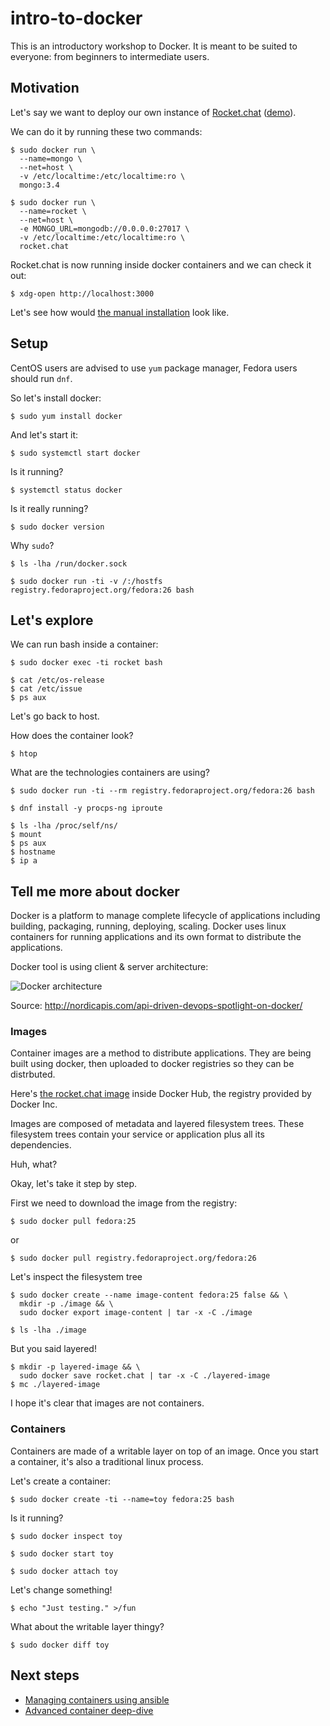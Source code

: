 # intro-to-docker

This is an introductory workshop to Docker. It is meant to be suited to everyone: from beginners to intermediate users.


## Motivation

Let's say we want to deploy our own instance of [Rocket.chat](https://rocket.chat/) ([demo](https://demo.rocket.chat/home)).

We can do it by running these two commands:

```
$ sudo docker run \
  --name=mongo \
  --net=host \
  -v /etc/localtime:/etc/localtime:ro \
  mongo:3.4

$ sudo docker run \
  --name=rocket \
  --net=host \
  -e MONGO_URL=mongodb://0.0.0.0:27017 \
  -v /etc/localtime:/etc/localtime:ro \
  rocket.chat
```

Rocket.chat is now running inside docker containers and we can check it out:

```
$ xdg-open http://localhost:3000
```

Let's see how would [the manual installation](https://rocket.chat/docs/installation/manual-installation/centos) look like.


## Setup

CentOS users are advised to use `yum` package manager, Fedora users should run `dnf`.

So let's install docker:

```
$ sudo yum install docker
```

And let's start it:

```
$ sudo systemctl start docker
```

Is it running?

```
$ systemctl status docker
```

Is it really running?

```
$ sudo docker version
```

Why `sudo`?

```
$ ls -lha /run/docker.sock

$ sudo docker run -ti -v /:/hostfs registry.fedoraproject.org/fedora:26 bash
```


## Let's explore

We can run bash inside a container:

```
$ sudo docker exec -ti rocket bash

$ cat /etc/os-release
$ cat /etc/issue
$ ps aux
```

Let's go back to host.

How does the container look?

```
$ htop
```

What are the technologies containers are using?

```
$ sudo docker run -ti --rm registry.fedoraproject.org/fedora:26 bash

$ dnf install -y procps-ng iproute

$ ls -lha /proc/self/ns/
$ mount
$ ps aux
$ hostname
$ ip a
```


## Tell me more about docker

Docker is a platform to manage complete lifecycle of applications including
building, packaging, running, deploying, scaling. Docker uses linux containers
for running applications and its own format to distribute the applications.

Docker tool is using client & server architecture:

![Docker architecture](http://nordicapis.com/wp-content/uploads/Docker-API-infographic-container-devops-nordic-apis.png)

Source: http://nordicapis.com/api-driven-devops-spotlight-on-docker/


### Images

Container images are a method to distribute applications. They are being built
using docker, then uploaded to docker registries so they can be distrbuted.

Here's [the rocket.chat image](https://hub.docker.com/r/_/rocket.chat/) inside
Docker Hub, the registry provided by Docker Inc.

Images are composed of metadata and layered filesystem trees. These filesystem
trees contain your service or application plus all its dependencies.

Huh, what?

Okay, let's take it step by step.

First we need to download the image from the registry:

```
$ sudo docker pull fedora:25
```

or

```
$ sudo docker pull registry.fedoraproject.org/fedora:26
```

Let's inspect the filesystem tree

```
$ sudo docker create --name image-content fedora:25 false && \
  mkdir -p ./image && \
  sudo docker export image-content | tar -x -C ./image

$ ls -lha ./image
```

But you said layered!

```
$ mkdir -p layered-image && \
  sudo docker save rocket.chat | tar -x -C ./layered-image
$ mc ./layered-image
```

I hope it's clear that images are not containers.


### Containers

Containers are made of a writable layer on top of an image. Once you start a
container, it's also a traditional linux process.

Let's create a container:

```
$ sudo docker create -ti --name=toy fedora:25 bash
```

Is it running?

```
$ sudo docker inspect toy
```

```
$ sudo docker start toy
```

```
$ sudo docker attach toy
```

Let's change something!

```
$ echo "Just testing." >/fun
```

What about the writable layer thingy?

```
$ sudo docker diff toy
```


## Next steps

 * [Managing containers using ansible](https://github.com/pschiffe/ansible-docker)
 * [Advanced container deep-dive](https://tomastomecek.github.io/devconf-container-roadshow-2017/#/)
